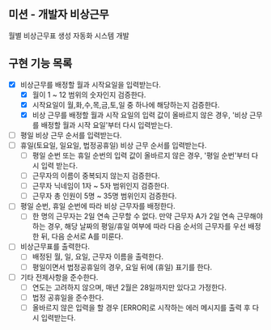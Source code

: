 ## 미션 - 개발자 비상근무

월별 비상근무표 생성 자동화 시스템 개발

## 구현 기능 목록

- [x] 비상근무를 배정할 월과 시작요일을 입력받는다.
    - [x] 월이 1 ~ 12 범위의 숫자인지 검증한다.
    - [x] 시작요일이 월,화,수,목,금,토,일 중 하나에 해당하는지 검증한다.
    - [x] 비상 근무를 배정할 월과 시작 요일의 입력 값이 올바르지 않은 경우, '비상 근무를 배정할 월과 시작 요일'부터 다시 입력받는다.

- [ ] 평일 비상 근무 순서를 입력받는다.
- [ ] 휴일(토요일, 일요일, 법정공휴일) 비상 근무 순서를 입력받는다.
    - [ ] 평일 순번 또는 휴일 순번의 입력 값이 올바르지 않은 경우, '평일 순번'부터 다시 입력 받는다.
    - [ ] 근무자의 이름이 중복되지 않는지 검증한다.
    - [ ] 근무자 닉네임이 1자 ~ 5자 범위인지 검증한다.
    - [ ] 근무자 총 인원이 5명 ~ 35명 범위인지 검증한다.

- [ ] 평일 순번, 휴일 순번에 따라 비상 근무자를 배정한다.
    - [ ] 한 명의 근무자는 2일 연속 근무할 수 없다.
      만약 근무자 A가 2일 연속 근무해야 하는 경우, 해당 날짜의 평일/휴일 여부에 따라 다음 순서의 근무자를 우선 배정한 뒤, 다음 순서로 A를 미룬다.

- [ ] 비상근무표를 출력한다.
    - [ ] 배정된 월, 일, 요일, 근무자 이름을 출력한다.
    - [ ] 평일이면서 법정공휴일의 경우, 요일 뒤에 (휴일) 표기를 한다.

- [ ] 기타 전제사항을 준수한다.
    - [ ] 연도는 고려하지 않으며, 매년 2월은 28일까지만 있다고 가정한다.
    - [ ] 법정 공휴일을 준수한다.
    - [ ] 올바르지 않은 입력을 할 경우 [ERROR]로 시작하는 에러 메시지를 출력 후 다시 입력받는다.